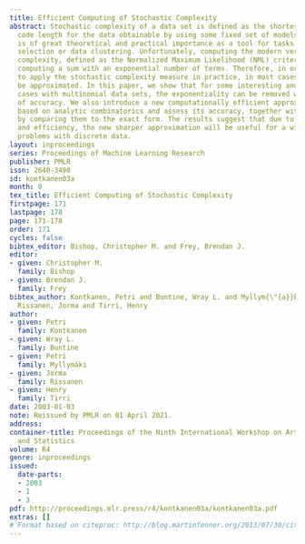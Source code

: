 ```yaml
---
title: Efficient Computing of Stochastic Complexity
abstract: Stochastic complexity of a data set is defined as the shortest possible
  code length for the data obtainable by using some fixed set of models. This measure
  is of great theoretical and practical importance as a tool for tasks such as model
  selection or data clustering. Unfortunately, computing the modern version of stochastic
  complexity, defined as the Normalized Maximum Likelihood (NML) criterion, requires
  computing a sum with an exponential number of terms. Therefore, in order to be able
  to apply the stochastic complexity measure in practice, in most cases it has to
  be approximated. In this paper, we show that for some interesting and important
  cases with multinomial data sets, the exponentiality can be removed without loss
  of accuracy. We also introduce a new computationally efficient approximation scheme
  based on analytic combinatorics and assess its accuracy, together with earlier approximations,
  by comparing them to the exact form. The results suggest that due to its accuracy
  and efficiency, the new sharper approximation will be useful for a wide class of
  problems with discrete data.
layout: inproceedings
series: Proceedings of Machine Learning Research
publisher: PMLR
issn: 2640-3498
id: kontkanen03a
month: 0
tex_title: Efficient Computing of Stochastic Complexity
firstpage: 171
lastpage: 178
page: 171-178
order: 171
cycles: false
bibtex_editor: Bishop, Christopher M. and Frey, Brendan J.
editor:
- given: Christopher M.
  family: Bishop
- given: Brendan J.
  family: Frey
bibtex_author: Kontkanen, Petri and Buntine, Wray L. and Myllym{\"{a}}ki, Petri and
  Rissanen, Jorma and Tirri, Henry
author:
- given: Petri
  family: Kontkanen
- given: Wray L.
  family: Buntine
- given: Petri
  family: Myllymäki
- given: Jorma
  family: Rissanen
- given: Henry
  family: Tirri
date: 2003-01-03
note: Reissued by PMLR on 01 April 2021.
address:
container-title: Proceedings of the Ninth International Workshop on Artificial Intelligence
  and Statistics
volume: R4
genre: inproceedings
issued:
  date-parts:
  - 2003
  - 1
  - 3
pdf: http://proceedings.mlr.press/r4/kontkanen03a/kontkanen03a.pdf
extras: []
# Format based on citeproc: http://blog.martinfenner.org/2013/07/30/citeproc-yaml-for-bibliographies/
---
```

